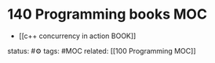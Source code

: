# 140 Programming books MOC

- [[c++ concurrency in action BOOK]]




status: #⚙️ 
tags: #MOC 
related: [[100 Programming MOC]]